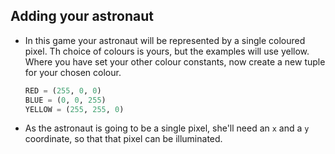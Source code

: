 ## Adding your astronaut

- In this game your astronaut will be represented by a single coloured pixel. Th choice of colours is yours, but the examples will use yellow. Where you have set your other colour constants, now create a new tuple for your chosen colour.

	```python
	RED = (255, 0, 0)
	BLUE = (0, 0, 255)
	YELLOW = (255, 255, 0)
	```

- As the astronaut is going to be a single pixel, she'll need an `x` and a `y` coordinate, so that that pixel can be illuminated.
